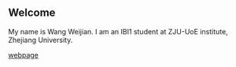 ## Welcome 

My name is Wang Weijian. 
I am an IBI1 student at ZJU-UoE institute, Zhejiang University.

[webpage](https://c.zju.edu.cn/) 